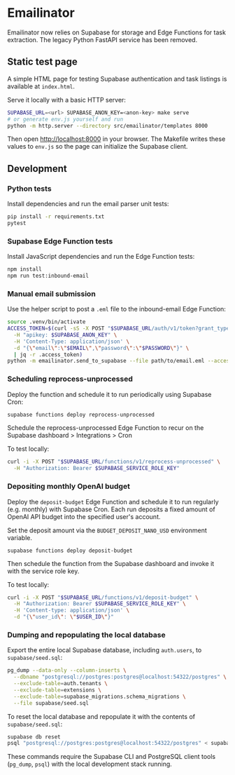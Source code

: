 # Emailinator

Emailinator now relies on Supabase for storage and Edge Functions for task extraction. The legacy Python FastAPI service has been removed.

## Static test page

A simple HTML page for testing Supabase authentication and task listings is available at `index.html`.

Serve it locally with a basic HTTP server:

```bash
SUPABASE_URL=<url> SUPABASE_ANON_KEY=<anon-key> make serve
# or generate env.js yourself and run
python -m http.server --directory src/emailinator/templates 8000
```

Then open [http://localhost:8000](http://localhost:8000) in your browser.
The Makefile writes these values to `env.js` so the page can initialize the Supabase client.

## Development

### Python tests

Install dependencies and run the email parser unit tests:

```bash
pip install -r requirements.txt
pytest
```

### Supabase Edge Function tests

Install JavaScript dependencies and run the Edge Function tests:

```bash
npm install
npm run test:inbound-email
```

### Manual email submission

Use the helper script to post a `.eml` file to the inbound-email Edge Function:

```bash
source .venv/bin/activate
ACCESS_TOKEN=$(curl -sS -X POST "$SUPABASE_URL/auth/v1/token?grant_type=password" \
  -H "apikey: $SUPABASE_ANON_KEY" \
  -H 'Content-Type: application/json' \
  -d "{\"email\":\"$EMAIL\",\"password\":\"$PASSWORD\"}" \
  | jq -r .access_token)
python -m emailinator.send_to_supabase --file path/to/email.eml --access-token "$ACCESS_TOKEN" --url "$SUPABASE_URL/functions/v1/inbound-email"
```

### Scheduling reprocess-unprocessed

Deploy the function and schedule it to run periodically using Supabase Cron:

```bash
supabase functions deploy reprocess-unprocessed
```

Schedule the reprocess-unprocessed Edge Function to recur on the Supabase dashboard > Integrations > Cron

To test locally:

```bash
curl -i -X POST "$SUPABASE_URL/functions/v1/reprocess-unprocessed" \
  -H "Authorization: Bearer $SUPABASE_SERVICE_ROLE_KEY"  
```

### Depositing monthly OpenAI budget

Deploy the `deposit-budget` Edge Function and schedule it to run regularly (e.g. monthly) with Supabase Cron. Each run deposits a fixed amount of OpenAI API budget into the specified user's account.

Set the deposit amount via the `BUDGET_DEPOSIT_NANO_USD` environment variable.

```
supabase functions deploy deposit-budget
```

Then schedule the function from the Supabase dashboard and invoke it with the service role key.

To test locally:

```bash
curl -i -X POST "$SUPABASE_URL/functions/v1/deposit-budget" \
  -H "Authorization: Bearer $SUPABASE_SERVICE_ROLE_KEY" \
  -H 'Content-type: application/json' \
  -d "{\"user_id\": \"$USER_ID\"}"
```

### Dumping and repopulating the local database

Export the entire local Supabase database, including `auth.users`, to
`supabase/seed.sql`:

```bash
pg_dump --data-only --column-inserts \
  --dbname "postgresql://postgres:postgres@localhost:54322/postgres" \
  --exclude-table=auth.tenants \
  --exclude-table=extensions \
  --exclude-table=supabase_migrations.schema_migrations \
  --file supabase/seed.sql
```

To reset the local database and repopulate it with the contents of
`supabase/seed.sql`:

```bash
supabase db reset
psql "postgresql://postgres:postgres@localhost:54322/postgres" < supabase/seed.sql
```

These commands require the Supabase CLI and PostgreSQL client tools
(`pg_dump`, `psql`) with the local development stack running.
